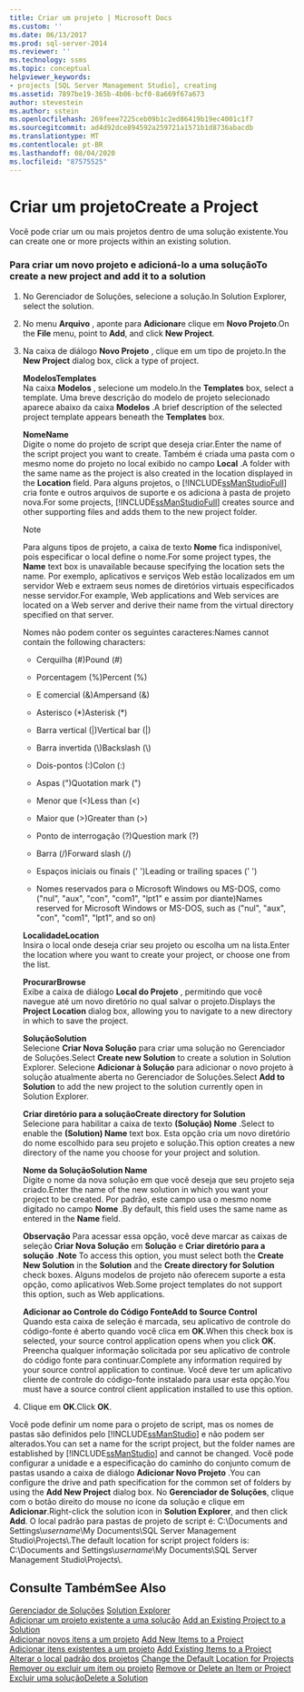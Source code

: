```yaml
---
title: Criar um projeto | Microsoft Docs
ms.custom: ''
ms.date: 06/13/2017
ms.prod: sql-server-2014
ms.reviewer: ''
ms.technology: ssms
ms.topic: conceptual
helpviewer_keywords:
- projects [SQL Server Management Studio], creating
ms.assetid: 7897be19-365b-4b06-bcf0-8a669f67a673
author: stevestein
ms.author: sstein
ms.openlocfilehash: 269feee7225ceb09b1c2ed86419b19ec4001c1f7
ms.sourcegitcommit: ad4d92dce894592a259721a1571b1d8736abacdb
ms.translationtype: MT
ms.contentlocale: pt-BR
ms.lasthandoff: 08/04/2020
ms.locfileid: "87575525"
---
```

# <a name="create-a-project"></a><span data-ttu-id="1cb90-102">Criar um projeto</span><span class="sxs-lookup"><span data-stu-id="1cb90-102">Create a Project</span></span>
  <span data-ttu-id="1cb90-103">Você pode criar um ou mais projetos dentro de uma solução existente.</span><span class="sxs-lookup"><span data-stu-id="1cb90-103">You can create one or more projects within an existing solution.</span></span>  
  
### <a name="to-create-a-new-project-and-add-it-to-a-solution"></a><span data-ttu-id="1cb90-104">Para criar um novo projeto e adicioná-lo a uma solução</span><span class="sxs-lookup"><span data-stu-id="1cb90-104">To create a new project and add it to a solution</span></span>  
  
1.  <span data-ttu-id="1cb90-105">No Gerenciador de Soluções, selecione a solução.</span><span class="sxs-lookup"><span data-stu-id="1cb90-105">In Solution Explorer, select the solution.</span></span>  
  
2.  <span data-ttu-id="1cb90-106">No menu **Arquivo** , aponte para **Adicionar**e clique em **Novo Projeto**.</span><span class="sxs-lookup"><span data-stu-id="1cb90-106">On the **File** menu, point to **Add**, and click **New Project**.</span></span>  
  
3.  <span data-ttu-id="1cb90-107">Na caixa de diálogo  **Novo Projeto** , clique em um tipo de projeto.</span><span class="sxs-lookup"><span data-stu-id="1cb90-107">In the  **New Project** dialog box, click a type of project.</span></span>  
  
     <span data-ttu-id="1cb90-108">**Modelos**</span><span class="sxs-lookup"><span data-stu-id="1cb90-108">**Templates**</span></span>  
     <span data-ttu-id="1cb90-109">Na caixa **Modelos** , selecione um modelo.</span><span class="sxs-lookup"><span data-stu-id="1cb90-109">In the **Templates** box, select a template.</span></span> <span data-ttu-id="1cb90-110">Uma breve descrição do modelo de projeto selecionado aparece abaixo da caixa **Modelos** .</span><span class="sxs-lookup"><span data-stu-id="1cb90-110">A brief description of the selected project template appears beneath the **Templates** box.</span></span>  
  
     <span data-ttu-id="1cb90-111">**Nome**</span><span class="sxs-lookup"><span data-stu-id="1cb90-111">**Name**</span></span>  
     <span data-ttu-id="1cb90-112">Digite o nome do projeto de script que deseja criar.</span><span class="sxs-lookup"><span data-stu-id="1cb90-112">Enter the name of the script project you want to create.</span></span> <span data-ttu-id="1cb90-113">Também é criada uma pasta com o mesmo nome do projeto no local exibido no campo **Local** .</span><span class="sxs-lookup"><span data-stu-id="1cb90-113">A folder with the same name as the project is also created in the location displayed in the **Location** field.</span></span> <span data-ttu-id="1cb90-114">Para alguns projetos, o [!INCLUDE[ssManStudioFull](../../includes/ssmanstudiofull-md.md)] cria fonte e outros arquivos de suporte e os adiciona à pasta de projeto nova.</span><span class="sxs-lookup"><span data-stu-id="1cb90-114">For some projects, [!INCLUDE[ssManStudioFull](../../includes/ssmanstudiofull-md.md)] creates source and other supporting files and adds them to the new project folder.</span></span>  
  
    > [!NOTE]  
    >  <span data-ttu-id="1cb90-115">Para alguns tipos de projeto, a caixa de texto **Nome** fica indisponível, pois especificar o local define o nome.</span><span class="sxs-lookup"><span data-stu-id="1cb90-115">For some project types, the **Name** text box is unavailable because specifying the location sets the name.</span></span> <span data-ttu-id="1cb90-116">Por exemplo, aplicativos e serviços Web estão localizados em um servidor Web e extraem seus nomes de diretórios virtuais especificados nesse servidor.</span><span class="sxs-lookup"><span data-stu-id="1cb90-116">For example, Web applications and Web services are located on a Web server and derive their name from the virtual directory specified on that server.</span></span>  
  
     <span data-ttu-id="1cb90-117">Nomes não podem conter os seguintes caracteres:</span><span class="sxs-lookup"><span data-stu-id="1cb90-117">Names cannot contain the following characters:</span></span>  
  
    -   <span data-ttu-id="1cb90-118">Cerquilha (#)</span><span class="sxs-lookup"><span data-stu-id="1cb90-118">Pound (#)</span></span>  
  
    -   <span data-ttu-id="1cb90-119">Porcentagem (%)</span><span class="sxs-lookup"><span data-stu-id="1cb90-119">Percent (%)</span></span>  
  
    -   <span data-ttu-id="1cb90-120">E comercial (&)</span><span class="sxs-lookup"><span data-stu-id="1cb90-120">Ampersand (&)</span></span>  
  
    -   <span data-ttu-id="1cb90-121">Asterisco (\*)</span><span class="sxs-lookup"><span data-stu-id="1cb90-121">Asterisk (\*)</span></span>  
  
    -   <span data-ttu-id="1cb90-122">Barra vertical (|)</span><span class="sxs-lookup"><span data-stu-id="1cb90-122">Vertical bar (|)</span></span>  
  
    -   <span data-ttu-id="1cb90-123">Barra invertida (\\)</span><span class="sxs-lookup"><span data-stu-id="1cb90-123">Backslash (\\)</span></span>  
  
    -   <span data-ttu-id="1cb90-124">Dois-pontos (:)</span><span class="sxs-lookup"><span data-stu-id="1cb90-124">Colon (:)</span></span>  
  
    -   <span data-ttu-id="1cb90-125">Aspas (")</span><span class="sxs-lookup"><span data-stu-id="1cb90-125">Quotation mark (")</span></span>  
  
    -   <span data-ttu-id="1cb90-126">Menor que (\<)</span><span class="sxs-lookup"><span data-stu-id="1cb90-126">Less than (\<)</span></span>  
  
    -   <span data-ttu-id="1cb90-127">Maior que (>)</span><span class="sxs-lookup"><span data-stu-id="1cb90-127">Greater than (>)</span></span>  
  
    -   <span data-ttu-id="1cb90-128">Ponto de interrogação (?)</span><span class="sxs-lookup"><span data-stu-id="1cb90-128">Question mark (?)</span></span>  
  
    -   <span data-ttu-id="1cb90-129">Barra (/)</span><span class="sxs-lookup"><span data-stu-id="1cb90-129">Forward slash (/)</span></span>  
  
    -   <span data-ttu-id="1cb90-130">Espaços iniciais ou finais (' ')</span><span class="sxs-lookup"><span data-stu-id="1cb90-130">Leading or trailing spaces (' ')</span></span>  
  
    -   <span data-ttu-id="1cb90-131">Nomes reservados para o Microsoft Windows ou MS-DOS, como ("nul", "aux", "con", "com1", "lpt1" e assim por diante)</span><span class="sxs-lookup"><span data-stu-id="1cb90-131">Names reserved for Microsoft Windows or MS-DOS, such as ("nul", "aux", "con", "com1", "lpt1", and so on)</span></span>  
  
     <span data-ttu-id="1cb90-132">**Localidade**</span><span class="sxs-lookup"><span data-stu-id="1cb90-132">**Location**</span></span>  
     <span data-ttu-id="1cb90-133">Insira o local onde deseja criar seu projeto ou escolha um na lista.</span><span class="sxs-lookup"><span data-stu-id="1cb90-133">Enter the location where you want to create your project, or choose one from the list.</span></span>  
  
     <span data-ttu-id="1cb90-134">**Procurar**</span><span class="sxs-lookup"><span data-stu-id="1cb90-134">**Browse**</span></span>  
     <span data-ttu-id="1cb90-135">Exibe a caixa de diálogo **Local do Projeto** , permitindo que você navegue até um novo diretório no qual salvar o projeto.</span><span class="sxs-lookup"><span data-stu-id="1cb90-135">Displays the **Project Location** dialog box, allowing you to navigate to a new directory in which to save the project.</span></span>  
  
     <span data-ttu-id="1cb90-136">**Solução**</span><span class="sxs-lookup"><span data-stu-id="1cb90-136">**Solution**</span></span>  
     <span data-ttu-id="1cb90-137">Selecione **Criar Nova Solução** para criar uma solução no Gerenciador de Soluções.</span><span class="sxs-lookup"><span data-stu-id="1cb90-137">Select **Create new Solution** to create a solution in Solution Explorer.</span></span> <span data-ttu-id="1cb90-138">Selecione **Adicionar à Solução** para adicionar o novo projeto à solução atualmente aberta no Gerenciador de Soluções.</span><span class="sxs-lookup"><span data-stu-id="1cb90-138">Select **Add to Solution** to add the new project to the solution currently open in Solution Explorer.</span></span>  
  
     <span data-ttu-id="1cb90-139">**Criar diretório para a solução**</span><span class="sxs-lookup"><span data-stu-id="1cb90-139">**Create directory for Solution**</span></span>  
     <span data-ttu-id="1cb90-140">Selecione para habilitar a caixa de texto **(Solução) Nome** .</span><span class="sxs-lookup"><span data-stu-id="1cb90-140">Select to enable the **(Solution) Name** text box.</span></span> <span data-ttu-id="1cb90-141">Esta opção cria um novo diretório do nome escolhido para seu projeto e solução.</span><span class="sxs-lookup"><span data-stu-id="1cb90-141">This option creates a new directory of the name you choose for your project and solution.</span></span>  
  
     <span data-ttu-id="1cb90-142">**Nome da Solução**</span><span class="sxs-lookup"><span data-stu-id="1cb90-142">**Solution Name**</span></span>  
     <span data-ttu-id="1cb90-143">Digite o nome da nova solução em que você deseja que seu projeto seja criado.</span><span class="sxs-lookup"><span data-stu-id="1cb90-143">Enter the name of the new solution in which you want your project to be created.</span></span> <span data-ttu-id="1cb90-144">Por padrão, este campo usa o mesmo nome digitado no campo **Nome** .</span><span class="sxs-lookup"><span data-stu-id="1cb90-144">By default, this field uses the same name as entered in the **Name** field.</span></span>  
  
     <span data-ttu-id="1cb90-145">**Observação** Para acessar essa opção, você deve marcar as caixas de seleção **Criar Nova Solução** em **Solução** e **Criar diretório para a solução** .</span><span class="sxs-lookup"><span data-stu-id="1cb90-145">**Note** To access this option, you must select both the **Create New Solution** in the **Solution** and the **Create directory for Solution** check boxes.</span></span> <span data-ttu-id="1cb90-146">Alguns modelos de projeto não oferecem suporte a esta opção, como aplicativos Web.</span><span class="sxs-lookup"><span data-stu-id="1cb90-146">Some project templates do not support this option, such as Web applications.</span></span>  
  
     <span data-ttu-id="1cb90-147">**Adicionar ao Controle do Código Fonte**</span><span class="sxs-lookup"><span data-stu-id="1cb90-147">**Add to Source Control**</span></span>  
     <span data-ttu-id="1cb90-148">Quando esta caixa de seleção é marcada, seu aplicativo de controle do código-fonte é aberto quando você clica em **OK**.</span><span class="sxs-lookup"><span data-stu-id="1cb90-148">When this check box is selected, your source control application opens when you click **OK**.</span></span> <span data-ttu-id="1cb90-149">Preencha qualquer informação solicitada por seu aplicativo de controle do código fonte para continuar.</span><span class="sxs-lookup"><span data-stu-id="1cb90-149">Complete any information required by your source control application to continue.</span></span> <span data-ttu-id="1cb90-150">Você deve ter um aplicativo cliente de controle do código-fonte instalado para usar esta opção.</span><span class="sxs-lookup"><span data-stu-id="1cb90-150">You must have a source control client application installed to use this option.</span></span>  
  
4.  <span data-ttu-id="1cb90-151">Clique em **OK**.</span><span class="sxs-lookup"><span data-stu-id="1cb90-151">Click **OK**.</span></span>  
  
 <span data-ttu-id="1cb90-152">Você pode definir um nome para o projeto de script, mas os nomes de pastas são definidos pelo [!INCLUDE[ssManStudio](../../includes/ssmanstudio-md.md)] e não podem ser alterados.</span><span class="sxs-lookup"><span data-stu-id="1cb90-152">You can set a name for the script project, but the folder names are established by [!INCLUDE[ssManStudio](../../includes/ssmanstudio-md.md)] and cannot be changed.</span></span> <span data-ttu-id="1cb90-153">Você pode configurar a unidade e a especificação do caminho do conjunto comum de pastas usando a caixa de diálogo **Adicionar Novo Projeto** .</span><span class="sxs-lookup"><span data-stu-id="1cb90-153">You can configure the drive and path specification for the common set of folders by using the **Add New Project** dialog box.</span></span> <span data-ttu-id="1cb90-154">No **Gerenciador de Soluções**, clique com o botão direito do mouse no ícone da solução e clique em **Adicionar**.</span><span class="sxs-lookup"><span data-stu-id="1cb90-154">Right-click the solution icon in **Solution Explorer**, and then click **Add**.</span></span> <span data-ttu-id="1cb90-155">O local padrão para pastas de projeto de script é: C:\Documents and Settings\\*username*\My Documents\SQL Server Management Studio\Projects\\.</span><span class="sxs-lookup"><span data-stu-id="1cb90-155">The default location for script project folders is: C:\Documents and Settings\\*username*\My Documents\SQL Server Management Studio\Projects\\.</span></span>  
  
## <a name="see-also"></a><span data-ttu-id="1cb90-156">Consulte Também</span><span class="sxs-lookup"><span data-stu-id="1cb90-156">See Also</span></span>  
 <span data-ttu-id="1cb90-157">[Gerenciador de Soluções](solution-explorer.md) </span><span class="sxs-lookup"><span data-stu-id="1cb90-157">[Solution Explorer](solution-explorer.md) </span></span>  
 <span data-ttu-id="1cb90-158">[Adicionar um projeto existente a uma solução](add-an-existing-project-to-a-solution.md) </span><span class="sxs-lookup"><span data-stu-id="1cb90-158">[Add an Existing Project to a Solution](add-an-existing-project-to-a-solution.md) </span></span>  
 <span data-ttu-id="1cb90-159">[Adicionar novos itens a um projeto](add-new-items-to-a-project.md) </span><span class="sxs-lookup"><span data-stu-id="1cb90-159">[Add New Items to a Project](add-new-items-to-a-project.md) </span></span>  
 <span data-ttu-id="1cb90-160">[Adicionar itens existentes a um projeto](add-existing-items-to-a-project.md) </span><span class="sxs-lookup"><span data-stu-id="1cb90-160">[Add Existing Items to a Project](add-existing-items-to-a-project.md) </span></span>  
 <span data-ttu-id="1cb90-161">[Alterar o local padrão dos projetos](change-the-default-location-for-projects.md) </span><span class="sxs-lookup"><span data-stu-id="1cb90-161">[Change the Default Location for Projects](change-the-default-location-for-projects.md) </span></span>  
 <span data-ttu-id="1cb90-162">[Remover ou excluir um item ou projeto](remove-or-delete-an-item-or-project.md) </span><span class="sxs-lookup"><span data-stu-id="1cb90-162">[Remove or Delete an Item or Project](remove-or-delete-an-item-or-project.md) </span></span>  
 [<span data-ttu-id="1cb90-163">Excluir uma solução</span><span class="sxs-lookup"><span data-stu-id="1cb90-163">Delete a Solution</span></span>](delete-a-solution.md)  
  
  
